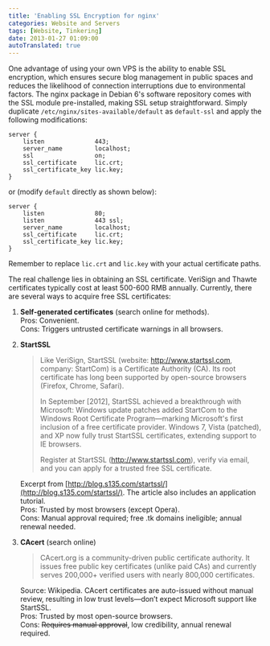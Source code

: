 ```yaml
---
title: 'Enabling SSL Encryption for nginx'
categories: Website and Servers
tags: [Website, Tinkering]
date: 2013-01-27 01:09:00
autoTranslated: true
---
```



One advantage of using your own VPS is the ability to enable SSL encryption, which ensures secure blog management in public spaces and reduces the likelihood of connection interruptions due to environmental factors. The nginx package in Debian 6's software repository comes with the SSL module pre-installed, making SSL setup straightforward. Simply duplicate `/etc/nginx/sites-available/default` as `default-ssl` and apply the following modifications:

```nginx
server {
    listen              443;
    server_name         localhost;
    ssl                 on;
    ssl_certificate     lic.crt;
    ssl_certificate_key lic.key;
}
```

or (modify `default` directly as shown below):

```nginx
server {
    listen              80;
    listen              443 ssl;
    server_name         localhost;
    ssl_certificate     lic.crt;
    ssl_certificate_key lic.key;
}
```

Remember to replace `lic.crt` and `lic.key` with your actual certificate paths.

The real challenge lies in obtaining an SSL certificate. VeriSign and Thawte certificates typically cost at least 500-600 RMB annually. Currently, there are several ways to acquire free SSL certificates:

1. **Self-generated certificates** (search online for methods).  
   Pros: Convenient.  
   Cons: Triggers untrusted certificate warnings in all browsers.

2. **StartSSL**  
   > Like VeriSign, StartSSL (website: http://www.startssl.com, company: StartCom) is a Certificate Authority (CA). Its root certificate has long been supported by open-source browsers (Firefox, Chrome, Safari).  
   >  
   > In September [2012], StartSSL achieved a breakthrough with Microsoft: Windows update patches added StartCom to the Windows Root Certificate Program—marking Microsoft's first inclusion of a free certificate provider. Windows 7, Vista (patched), and XP now fully trust StartSSL certificates, extending support to IE browsers.  
   >  
   > Register at StartSSL (http://www.startssl.com), verify via email, and you can apply for a trusted free SSL certificate.  

   Excerpt from [http://blog.s135.com/startssl/](http://blog.s135.com/startssl/). The article also includes an application tutorial.  
   Pros: Trusted by most browsers (except Opera).  
   Cons: Manual approval required; free .tk domains ineligible; annual renewal needed.

3. **CAcert** (search online)  
   > CAcert.org is a community-driven public certificate authority. It issues free public key certificates (unlike paid CAs) and currently serves 200,000+ verified users with nearly 800,000 certificates.  

   Source: Wikipedia. CAcert certificates are auto-issued without manual review, resulting in low trust levels—don’t expect Microsoft support like StartSSL.  
   Pros: Trusted by most open-source browsers.  
   Cons: <del>Requires manual approval</del>, low credibility, annual renewal required.
```

